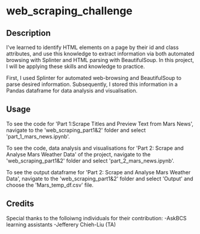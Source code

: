 # web_scraping_challenge

## Description
I've learned to identify HTML elements on a page by their id and class attributes, and use this knowledge to extract information via both automated browsing with Splinter and HTML parsing with BeautifulSoup. In this project, I will be applying these skills and knowledge to practice. 

First, I used Splinter for automated web-browsing and BeautifulSoup to parse desired information. Subsequently, I stored this information in a Pandas dataframe for data analysis and visualisation. 

## Usage
To see the code for 'Part 1:Scrape Titles and Preview Text from Mars News', navigate to the 'web_scraping_part1&2' folder and select 'part_1_mars_news.ipynb'.

To see the code, data analysis and visualisations for 'Part 2: Scrape and Analyse Mars Weather Data' of the project, navigate to the 'web_scraping_part1&2' folder and select 'part_2_mars_news.ipynb'.

To see the output dataframe for 'Part 2: Scrape and Analyse Mars Weather Data', navigate to the 'web_scraping_part1&2' folder and select 'Output' and choose the 'Mars_temp_df.csv' file. 

## Credits
Special thanks to the folloiwng individuals for their contribution:
-AskBCS learning assistants
-Jefferery Chieh-Liu (TA)


